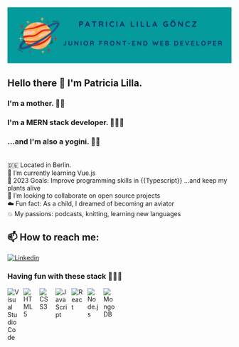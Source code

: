 <img src="/banner_github.png" alt="Banner" title="">


## Hello there 👋 I'm Patricia Lilla. 

### I'm a mother. 🤱🏻 
### I'm a MERN stack developer. 👩🏻‍💻 
### ...and I'm also a yogini. 🧘🏻
<br>
🇩🇪 Located in Berlin.
<br>
🔭 I’m currently learning Vue.js
<br>
🌱 2023 Goals: Improve programming skills in {{Typescript}} ...and keep my plants alive
<br>
👯 I’m looking to collaborate on open source projects
<br>
☁️ Fun fact: As a child, I dreamed of becoming an aviator
<br>
💥 My passions: podcasts, knitting, learning new languages 

## 📫 How to reach me:

<a href="https://www.linkedin.com/in/patriciagoencz/" target="_blank"><img alt="Linkedin"
src="https://img.shields.io/badge/-Linkedin-0A66C2?style=flat-square&logo=Linkedin&logoColor=white">
</a>

### Having fun with these stack 👩🏽‍💻
<img align="left" alt="Visual Studio Code" width="26px" src="https://cdn.jsdelivr.net/gh/devicons/devicon/icons/vscode/vscode-original.svg" style="padding-right:10px;" />
<img align="left" alt="HTML5" width="26px" src="https://cdn.jsdelivr.net/gh/devicons/devicon/icons/html5/html5-original.svg" style="padding-right:10px;" />
<img align="left" alt="CSS3" width="26px" src="https://cdn.jsdelivr.net/gh/devicons/devicon/icons/css3/css3-original.svg" style="padding-right:10px;" />
<img align="left" alt="JavaScript" width="26px" src="https://cdn.jsdelivr.net/gh/devicons/devicon/icons/javascript/javascript-original.svg" style="padding-right:10px;" />
<img align="left" alt="React" width="26px" src="https://cdn.jsdelivr.net/gh/devicons/devicon/icons/react/react-original.svg" style="padding-right:10px;" />
<img align="left" alt="Node.js" width="26px" src="https://cdn.jsdelivr.net/gh/devicons/devicon/icons/nodejs/nodejs-original.svg" style="padding-right:10px;" />
<img align="left" alt="MongoDB" width="26px" src="https://cdn.jsdelivr.net/gh/devicons/devicon/icons/mongodb/mongodb-original.svg" style="padding-right:10px;" />



  

 